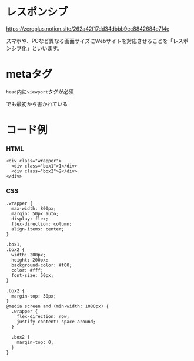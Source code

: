 # レスポンシブ

https://zeroplus.notion.site/262a42f17dd34dbbb9ec8842684e7f4e

スマホや、PCなど異なる画面サイズにWebサイトを対応させることを「レスポンシブ化」といいます。

# metaタグ

`head`内に`viewport`タグが必須

でも最初から書かれている

# コード例

### HTML

```
<div class="wrapper">
  <div class="box1">1</div>
  <div class="box2">2</div>
</div>
```

### CSS

```
.wrapper {
  max-width: 800px;
  margin: 50px auto;
  display: flex;
  flex-direction: column;
  align-items: center;
}

.box1,
.box2 {
  width: 200px;
  height: 200px;
  background-color: #f00;
  color: #fff;
  font-size: 50px;
}

.box2 {
  margin-top: 30px;
}
@media screen and (min-width: 1080px) {
  .wrapper {
    flex-direction: row;
    justify-content: space-around;
  }

  .box2 {
    margin-top: 0;
  }
}
```
